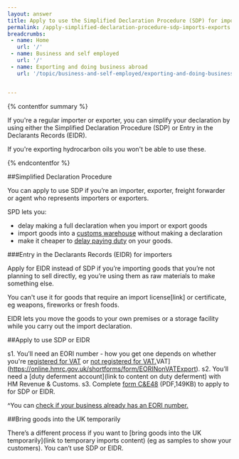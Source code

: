 ```yaml
---
layout: answer
title: Apply to use the Simplified Declaration Procedure (SDP) for imports and exports
permalink: /apply-simplified-declaration-procedure-sdp-imports-exports.html
breadcrumbs:
 - name: Home
   url: '/'
 - name: Business and self employed
   url: '/'
 - name: Exporting and doing business abroad
   url: '/topic/business-and-self-employed/exporting-and-doing-business-abroad.html'


---
```

{% contentfor summary %}

If you're a regular importer or exporter, you can simplify your declaration by using either the Simplified Declaration Procedure (SDP) or Entry in the Declarants Records (EIDR). 

If you're exporting hydrocarbon oils you won't be able to use these.

{% endcontentfor %}

##Simplified Declaration Procedure

You can apply to use SDP if you’re an importer, exporter, freight forwarder or agent who represents importers or exporters.

SPD lets you:

- delay making a full declaration when you import or export goods  
- import goods into a [customs warehouse](/guide/processing-under-customs-control-relief-customs-warehousing/overview.html) without making a declaration
- make it cheaper to [delay paying duty](/delay-paying-customs-duty-when-you-import-goods.html) on your goods.  

###Entry in the Declarants Records (EIDR) for importers

Apply for EIDR instead of SDP if you’re importing goods that you’re not planning to sell directly, eg you’re using them as raw materials to make something else.

You can't use it for goods that require an import license[link] or certificate, eg weapons, fireworks or fresh foods.

EIDR lets you move the goods to your own premises or a storage facility while you carry out the import declaration. 


##Apply to use SDP or EIDR

s1. You’ll need an EORI number - how you get one depends on whether you're [registered for VAT](https://online.hmrc.gov.uk/shortforms/form/EORIVAT) or [not registered for VAT.](https://online.hmrc.gov.uk/shortforms/form/EORINonVATExport)VAT](https://online.hmrc.gov.uk/shortforms/form/EORINonVATExport).
s2. You’ll need a [duty deferment account](link to content on duty deferment) with HM Revenue & Customs.
s3. Complete [form C&E48](https://www.gov.uk/government/uploads/system/uploads/attachment_data/file/374170/ce48.pdf) (PDF,149KB) to apply to for SDP or EIDR.

^You can [check if your business already has an EORI number.](http://ec.europa.eu/taxation_customs/dds2/eos/eori_validation.jsp?Lang=en)

##Bring goods into the UK temporarily

There’s a different process if you want to [bring goods into the UK temporarily](link to temporary imports content) (eg as samples to show your customers). You can’t use SDP or EIDR.


